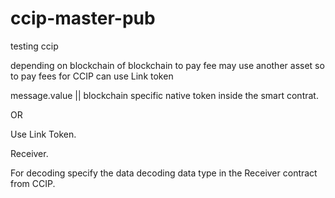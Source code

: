 # ccip-master-pub
testing ccip

depending on blockchain of blockchain to pay fee may use another asset so to pay fees for CCIP can use Link token

message.value || blockchain specific native token inside the smart contrat. 

OR

Use Link Token. 

Receiver. 

For decoding specify the data decoding data type in the Receiver contract from CCIP. 